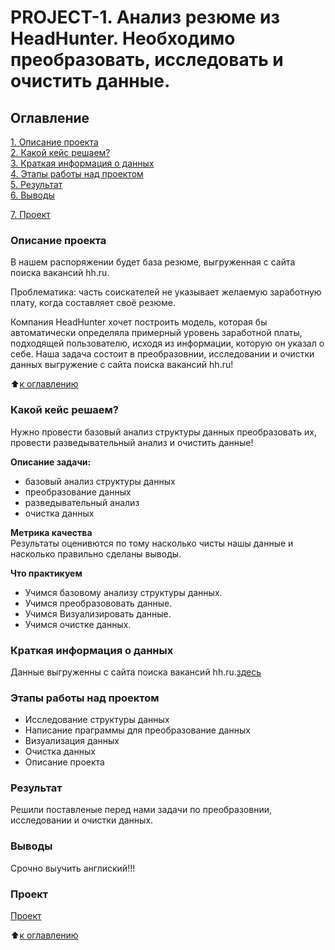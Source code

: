 # PROJECT-1. Анализ резюме из HeadHunter. Необходимо преобразовать, исследовать и очистить данные.

## Оглавление
[1. Описание проекта](https://skillfactory.itresume.ru/problems/skillfactory-problem-1086?user=6a5b7292961f3d73dca00d63ce2b2c06/tree/main/homework/README.md#Описание_проекта)  
[2. Какой кейс решаем?](https://colab.research.google.com/drive/1T8nwxjlChxG77mTstgh7Tbo3HYBdFO5g/tree/main/homework/README.md#Какой_кейс_решаем?)  
[3. Краткая информация о данных](https://colab.research.google.com/drive/1T8nwxjlChxG77mTstgh7Tbo3HYBdFO5g/tree/main/homework/README.md#Краткая_информация_о_данных)  
[4. Этапы работы над проектом](https://colab.research.google.com/drive/1T8nwxjlChxG77mTstgh7Tbo3HYBdFO5g/tree/main/homework/README.md#Этапы_работы_над_проектом)  
[5. Результат](https://colab.research.google.com/drive/1T8nwxjlChxG77mTstgh7Tbo3HYBdFO5g/tree/main/homework/README.md#Результат)  
[6. Выводы](https://colab.research.google.com/drive/1T8nwxjlChxG77mTstgh7Tbo3HYBdFO5g/tree/main/homework/README.md#Выводы)

[7. Проект](https://colab.research.google.com/drive/1T8nwxjlChxG77mTstgh7Tbo3HYBdFO5g/tree/main/homework/README.md#Проект)

### Описание проекта
В нашем распоряжении будет база резюме, выгруженная с сайта поиска вакансий hh.ru.

Проблематика: часть соискателей не указывает желаемую заработную плату, когда составляет своё резюме.

Компания HeadHunter хочет построить модель, которая бы автоматически определяла примерный уровень заработной платы, подходящей пользователю, исходя из информации, которую он указал о себе. Наша задача состоит в преобразовнии, исследовании и очистки данных выгружение с сайта поиска вакансий hh.ru!

:arrow_up:[к оглавлению](https://colab.research.google.com/drive/1T8nwxjlChxG77mTstgh7Tbo3HYBdFO5g/tree/main/homework/README.md#Оглавление)


### Какой кейс решаем?
Нужно провести базовый анализ структуры данных преобразовать их, провести разведывательный анализ и очистить данные!

**Описание задачи:**
- базовый анализ структуры данных
- преобразование данных
- разведывательный анализ
- очистка данных

**Метрика качества**  
Результаты оценивются по тому насколько чисты нашы данные и насколько правильно сделаны выводы.

**Что практикуем**  
- Учимся базовому анализу структуры данных.
- Учимся преобразововать данные.
- Учимся Визуализировать данные.
- Учимся очистке данных. 
### Краткая информация о данных
Данные выгруженны с сайта поиска вакансий hh.ru.[здесь](https://drive.google.com/file/d/1Kb78mAWYKcYlellTGhIjPI-bCcKbGuTn/view)

### Этапы работы над проектом
- Исследование структуры данных
- Написание праграммы для преобразование данных
- Визуализация данных
- Очистка данных
- Описание проекта

### Результат  
Решили поставленые перед нами задачи по преобразовнии, исследовании и очистки данных.

### Выводы  
Срочно выучить англиский!!!

### Проект
[Проект](https://colab.research.google.com/drive/1T8nwxjlChxG77mTstgh7Tbo3HYBdFO5g/tree/main/homework/README.md#Проект)

:arrow_up:[к оглавлению](https://colab.research.google.com/drive/1T8nwxjlChxG77mTstgh7Tbo3HYBdFO5g/tree/main/homework/README.md#Оглавление)
